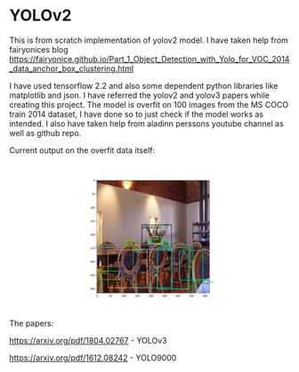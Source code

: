 # YOLOv2
This is from scratch implementation of yolov2 model. I have taken help from fairyonices blog https://fairyonice.github.io/Part_1_Object_Detection_with_Yolo_for_VOC_2014_data_anchor_box_clustering.html

I have used tensorflow 2.2 and also some dependent python libraries like matplotlib and json.
I have referred the yolov2 and yolov3 papers while creating this project.
The model is overfit on 100 images from the MS COCO train 2014 dataset, I have done so to just check if the model works as intended.
I also have taken help from aladinn perssons youtube channel as well as github repo.

Current output on the overfit data itself:



![alt text](https://github.com/parth-shastri/YOLOv2/blob/main/Figure_1.png?raw=true)



The papers:

https://arxiv.org/pdf/1804.02767 - YOLOv3

https://arxiv.org/pdf/1612.08242 - YOLO9000
